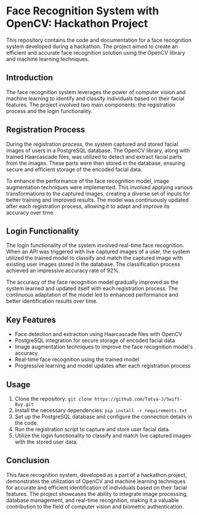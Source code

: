 # Face Recognition System with OpenCV: Hackathon Project

This repository contains the code and documentation for a face recognition system developed during a hackathon. The project aimed to create an efficient and accurate face recognition solution using the OpenCV library and machine learning techniques.

## Introduction
The face recognition system leverages the power of computer vision and machine learning to identify and classify individuals based on their facial features. The project involved two main components: the registration process and the login functionality.

## Registration Process
During the registration process, the system captured and stored facial images of users in a PostgreSQL database. The OpenCV library, along with trained Haarcascade files, was utilized to detect and extract facial parts from the images. These parts were then stored in the database, ensuring secure and efficient storage of the encoded facial data.

To enhance the performance of the face recognition model, image augmentation techniques were implemented. This involved applying various transformations to the captured images, creating a diverse set of inputs for better training and improved results. The model was continuously updated after each registration process, allowing it to adapt and improve its accuracy over time.

## Login Functionality
The login functionality of the system involved real-time face recognition. When an API was triggered with live captured images of a user, the system utilized the trained model to classify and match the captured image with existing user images stored in the database. The classification process achieved an impressive accuracy rate of 92%.

The accuracy of the face recognition model gradually improved as the system learned and updated itself with each registration process. The continuous adaptation of the model led to enhanced performance and better identification results over time.

## Key Features
- Face detection and extraction using Haarcascade files with OpenCV
- PostgreSQL integration for secure storage of encoded facial data
- Image augmentation techniques to improve the face recognition model's accuracy
- Real-time face recognition using the trained model
- Progressive learning and model updates after each registration process

## Usage
1. Clone the repository: `git clone https://github.com/Tatva-J/Swift-Buy.git`
2. Install the necessary dependencies: `pip install -r requirements.txt`
3. Set up the PostgreSQL database and configure the connection details in the code.
4. Run the registration script to capture and store user facial data.
5. Utilize the login functionality to classify and match live captured images with the stored user data.

## Conclusion
This face recognition system, developed as a part of a hackathon project, demonstrates the utilization of OpenCV and machine learning techniques for accurate and efficient identification of individuals based on their facial features. The project showcases the ability to integrate image processing, database management, and real-time recognition, making it a valuable contribution to the field of computer vision and biometric authentication.

